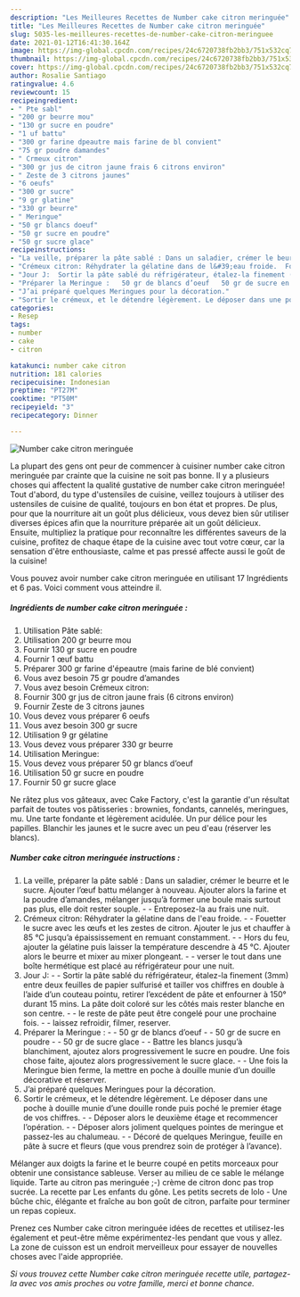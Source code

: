 ```yaml
---
description: "Les Meilleures Recettes de Number cake citron meringuée"
title: "Les Meilleures Recettes de Number cake citron meringuée"
slug: 5035-les-meilleures-recettes-de-number-cake-citron-meringuee
date: 2021-01-12T16:41:30.164Z
image: https://img-global.cpcdn.com/recipes/24c6720738fb2bb3/751x532cq70/number-cake-citron-meringuee-photo-principale-de-la-recette.jpg
thumbnail: https://img-global.cpcdn.com/recipes/24c6720738fb2bb3/751x532cq70/number-cake-citron-meringuee-photo-principale-de-la-recette.jpg
cover: https://img-global.cpcdn.com/recipes/24c6720738fb2bb3/751x532cq70/number-cake-citron-meringuee-photo-principale-de-la-recette.jpg
author: Rosalie Santiago
ratingvalue: 4.6
reviewcount: 15
recipeingredient:
- " Pte sabl"
- "200 gr beurre mou"
- "130 gr sucre en poudre"
- "1 uf battu"
- "300 gr farine dpeautre mais farine de bl convient"
- "75 gr poudre damandes"
- " Crmeux citron"
- "300 gr jus de citron jaune frais 6 citrons environ"
- " Zeste de 3 citrons jaunes"
- "6 oeufs"
- "300 gr sucre"
- "9 gr glatine"
- "330 gr beurre"
- " Meringue"
- "50 gr blancs doeuf"
- "50 gr sucre en poudre"
- "50 gr sucre glace"
recipeinstructions:
- "La veille, préparer la pâte sablé : Dans un saladier, crémer le beurre et le sucre. Ajouter l’œuf battu mélanger à nouveau. Ajouter alors la farine et la poudre d’amandes, mélanger jusqu’à former une boule mais surtout pas plus, elle doit rester souple.    Entreposez-la au frais une nuit."
- "Crémeux citron: Réhydrater la gélatine dans de l&#39;eau froide.  Fouetter le sucre avec les œufs et les zestes de citron. Ajouter le jus et chauffer à 85 °C jusqu’a épaississement en remuant constamment.  Hors du feu, ajouter la gélatine puis laisser la température descendre à 45 °C. Ajouter alors le beurre et mixer au mixer plongeant.    verser le tout dans une boîte hermétique est placé au réfrigérateur pour une nuit."
- "Jour J:  Sortir la pâte sablé du réfrigérateur, étalez-la finement (3mm) entre deux feuilles de papier sulfurisé et tailler vos chiffres en double à l’aide d’un couteau pointu, retirer l’excédent de pâte et enfourner à 150° durant 15 mins. La pâte doit coloré sur les côtés mais rester blanche en son centre.    le reste de pâte peut être congelé pour une prochaine fois.    laissez refroidir, filmer, reserver."
- "Préparer la Meringue :   50 gr de blancs d’oeuf   50 gr de sucre en poudre  50 gr de sucre glace   Battre les blancs jusqu’à blanchiment, ajoutez alors progressivement le sucre en poudre. Une fois chose faite, ajoutez alors progressivement le sucre glace.    Une fois la Meringue bien ferme, la mettre en poche à douille munie d’un douille décorative et réserver."
- "J’ai préparé quelques Meringues pour la décoration."
- "Sortir le crémeux, et le détendre légèrement. Le déposer dans une poche à douille munie d’une douille ronde puis poché le premier étage de vos chiffres.   Déposer alors le deuxième étage et recommencer l’opération.    Déposer alors joliment quelques pointes de meringue et passez-les au chalumeau.    Décoré de quelques Meringue, feuille en pâte à sucre et fleurs (que vous prendrez soin de protéger à l’avance)."
categories:
- Resep
tags:
- number
- cake
- citron

katakunci: number cake citron 
nutrition: 181 calories
recipecuisine: Indonesian
preptime: "PT27M"
cooktime: "PT50M"
recipeyield: "3"
recipecategory: Dinner

---
```



![Number cake citron meringuée](https://img-global.cpcdn.com/recipes/24c6720738fb2bb3/751x532cq70/number-cake-citron-meringuee-photo-principale-de-la-recette.jpg)

La plupart des gens ont peur de commencer à cuisiner number cake citron meringuée par crainte que la cuisine ne soit pas bonne. Il y a plusieurs choses qui affectent la qualité gustative de number cake citron meringuée! Tout d'abord, du type d'ustensiles de cuisine, veillez toujours à utiliser des ustensiles de cuisine de qualité, toujours en bon état et propres. De plus, pour que la nourriture ait un goût plus délicieux, vous devez bien sûr utiliser diverses épices afin que la nourriture préparée ait un goût délicieux. Ensuite, multipliez la pratique pour reconnaître les différentes saveurs de la cuisine, profitez de chaque étape de la cuisine avec tout votre cœur, car la sensation d'être enthousiaste, calme et pas pressé affecte aussi le goût de la cuisine!

<!--inarticleads1-->

Vous pouvez avoir number cake citron meringuée en utilisant 17 Ingrédients et 6 pas. Voici comment vous atteindre il.

##### Ingrédients de number cake citron meringuée :

1. Utilisation  Pâte sablé:
1. Utilisation 200 gr beurre mou
1. Fournir 130 gr sucre en poudre
1. Fournir 1 œuf battu
1. Préparer 300 gr farine d&#39;épeautre (mais farine de blé convient)
1. Vous avez besoin 75 gr poudre d’amandes
1. Vous avez besoin  Crémeux citron:
1. Fournir 300 gr jus de citron jaune frais (6 citrons environ)
1. Fournir  Zeste de 3 citrons jaunes
1. Vous devez vous préparer 6 oeufs
1. Vous avez besoin 300 gr sucre
1. Utilisation 9 gr gélatine
1. Vous devez vous préparer 330 gr beurre
1. Utilisation  Meringue:
1. Vous devez vous préparer 50 gr blancs d’oeuf
1. Utilisation 50 gr sucre en poudre
1. Fournir 50 gr sucre glace


Ne râtez plus vos gâteaux, avec Cake Factory, c&#39;est la garantie d&#39;un résultat parfait de toutes vos pâtisseries : brownies, fondants, cannelés, meringues, mu. Une tarte fondante et légèrement acidulée. Un pur délice pour les papilles. Blanchir les jaunes et le sucre avec un peu d&#39;eau (réserver les blancs). 

<!--inarticleads2-->

##### Number cake citron meringuée instructions :

1. La veille, préparer la pâte sablé : Dans un saladier, crémer le beurre et le sucre. Ajouter l’œuf battu mélanger à nouveau. Ajouter alors la farine et la poudre d’amandes, mélanger jusqu’à former une boule mais surtout pas plus, elle doit rester souple.  -  -  Entreposez-la au frais une nuit.
1. Crémeux citron: Réhydrater la gélatine dans de l&#39;eau froide. -  - Fouetter le sucre avec les œufs et les zestes de citron. Ajouter le jus et chauffer à 85 °C jusqu’a épaississement en remuant constamment. -  - Hors du feu, ajouter la gélatine puis laisser la température descendre à 45 °C. Ajouter alors le beurre et mixer au mixer plongeant.  -  -  verser le tout dans une boîte hermétique est placé au réfrigérateur pour une nuit.
1. Jour J: -  - Sortir la pâte sablé du réfrigérateur, étalez-la finement (3mm) entre deux feuilles de papier sulfurisé et tailler vos chiffres en double à l’aide d’un couteau pointu, retirer l’excédent de pâte et enfourner à 150° durant 15 mins. La pâte doit coloré sur les côtés mais rester blanche en son centre.  -  -  le reste de pâte peut être congelé pour une prochaine fois.  -  -  laissez refroidir, filmer, reserver.
1. Préparer la Meringue :  -  - 50 gr de blancs d’oeuf  -  - 50 gr de sucre en poudre -  - 50 gr de sucre glace -  -  Battre les blancs jusqu’à blanchiment, ajoutez alors progressivement le sucre en poudre. Une fois chose faite, ajoutez alors progressivement le sucre glace.  -  -  Une fois la Meringue bien ferme, la mettre en poche à douille munie d’un douille décorative et réserver.
1. J’ai préparé quelques Meringues pour la décoration.
1. Sortir le crémeux, et le détendre légèrement. Le déposer dans une poche à douille munie d’une douille ronde puis poché le premier étage de vos chiffres. -  -  Déposer alors le deuxième étage et recommencer l’opération.  -  -  Déposer alors joliment quelques pointes de meringue et passez-les au chalumeau.  -  -  Décoré de quelques Meringue, feuille en pâte à sucre et fleurs (que vous prendrez soin de protéger à l’avance).


Mélanger aux doigts la farine et le beurre coupé en petits morceaux pour obtenir une consistance sableuse. Verser au milieu de ce sable le mélange liquide. Tarte au citron pas meringuée ;-) crème de citron donc pas trop sucrée. La recette par Les enfants du gône. Les petits secrets de lolo - Une bûche chic, élégante et fraîche au bon goût de citron, parfaite pour terminer un repas copieux. 

<!--inarticleads1-->

<p>
Prenez ces Number cake citron meringuée idées de recettes et utilisez-les également et peut-être même expérimentez-les pendant que vous y allez. La zone de cuisson est un endroit merveilleux pour essayer de nouvelles choses avec l'aide appropriée.
</p>

<p>
<i>Si vous trouvez cette Number cake citron meringuée recette utile, partagez-la avec vos amis proches ou votre famille, merci et bonne chance.</i>
</p>
